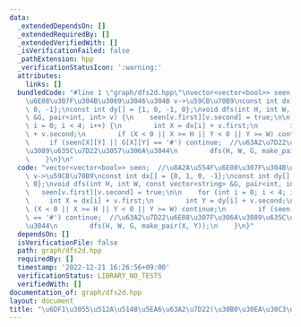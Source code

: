 ```yaml
---
data:
  _extendedDependsOn: []
  _extendedRequiredBy: []
  _extendedVerifiedWith: []
  _isVerificationFailed: false
  _pathExtension: hpp
  _verificationStatusIcon: ':warning:'
  attributes:
    links: []
  bundledCode: "#line 1 \"graph/dfs2d.hpp\"\nvector<vector<bool>> seen;  //\u8A2A\u554F\
    \u6E08\u307F\u304B\u3069\u3046\u304B v->\u59CB\u70B9\nconst int dx[] = {0, 1,\
    \ 0, -1};\nconst int dy[] = {1, 0, -1, 0};\nvoid dfs(int H, int W, const vector<string>\
    \ &G, pair<int, int> v) {\n    seen[v.first][v.second] = true;\n\n    for (int\
    \ i = 0; i < 4; i++) {\n        int X = dx[i] + v.first;\n        int Y = dy[i]\
    \ + v.second;\n        if (X < 0 || X >= H || Y < 0 || Y >= W) continue;\n   \
    \     if (seen[X][Y] || G[X][Y] == '#') continue;  //\u63A2\u7D22\u6E08\u307F\u306A\
    \u3089\u635C\u7D22\u3057\u306A\u3044\n        dfs(H, W, G, make_pair(X, Y));\n\
    \    }\n}\n"
  code: "vector<vector<bool>> seen;  //\u8A2A\u554F\u6E08\u307F\u304B\u3069\u3046\u304B\
    \ v->\u59CB\u70B9\nconst int dx[] = {0, 1, 0, -1};\nconst int dy[] = {1, 0, -1,\
    \ 0};\nvoid dfs(int H, int W, const vector<string> &G, pair<int, int> v) {\n \
    \   seen[v.first][v.second] = true;\n\n    for (int i = 0; i < 4; i++) {\n   \
    \     int X = dx[i] + v.first;\n        int Y = dy[i] + v.second;\n        if\
    \ (X < 0 || X >= H || Y < 0 || Y >= W) continue;\n        if (seen[X][Y] || G[X][Y]\
    \ == '#') continue;  //\u63A2\u7D22\u6E08\u307F\u306A\u3089\u635C\u7D22\u3057\u306A\
    \u3044\n        dfs(H, W, G, make_pair(X, Y));\n    }\n}"
  dependsOn: []
  isVerificationFile: false
  path: graph/dfs2d.hpp
  requiredBy: []
  timestamp: '2022-12-21 16:26:56+09:00'
  verificationStatus: LIBRARY_NO_TESTS
  verifiedWith: []
documentation_of: graph/dfs2d.hpp
layout: document
title: "\u6DF1\u3055\u512A\u5148\u5EA6\u63A2\u7D22(\u30B0\u30EA\u30C3\u30C9)"
---
```

